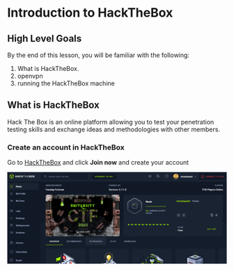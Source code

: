 # Introduction to HackTheBox

## High Level Goals

By the end of this lesson, you will be familiar with the following:

1. What is HackTheBox.
2. openvpn
3. running the HackTheBox machine

## What is HackTheBox

Hack The Box is an online platform allowing you to test your penetration testing skills and exchange ideas and methodologies with other members.

### Create an account in HackTheBox

 Go to [HackTheBox](https://www.hackthebox.com) and click **Join now** and create your account

![hackthebox](/img/hackthebox.png)